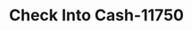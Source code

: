 ---
f_zip-code: 83714
f_state-code: ID
title: Check Into Cash-11750
f_phone: 208-853-2683
f_city-only: Boise
f_address: 7070 W State Street Boise
f_location-unique-id: '11750'
slug: check-into-cash-11750
updated-on: '2024-05-30T13:46:58.046Z'
created-on: '2024-05-30T13:36:59.803Z'
published-on: '2024-05-30T13:54:32.469Z'
f_city-state: cms/city/boise-id.md
f_company: cms/company/check-into-cash.md
f_state: cms/state/idaho.md
layout: '[payday-loan].html'
tags: payday-loan
---